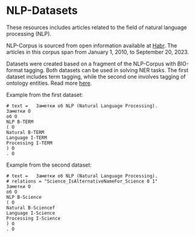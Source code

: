 # NLP-Datasets

These resources includes articles related to the field of natural language processing (NLP).

NLP-Сorpus is sourced from open information available at [Habr](https://habr.com/ru/articles/). The articles in this corpus span from January 1, 2010, to September 20, 2023. 

Datasets were created based on a fragment of the NLP-Corpus with BIO-format tagging. Both datasets can be used in solving NER tasks. The first dataset includes term tagging, while the second one involves tagging of ontology entities. Read more [here](./datasets/system_of_entities.md).

Example from the first dataset: 
```
# text =   Заметки об NLP (Natural Language Processing).
Заметки O
об O
NLP B-TERM
( O
Natural B-TERM
Language I-TERM
Processing I-TERM
) O
. O
```

Example from the second dataset: 
```
# text =   Заметки об NLP (Natural Language Processing).
# relations = "Science_IsAlternativeNameFor_Science 0 1"
Заметки O
об O
NLP B-Science
( O
Natural B-Sciencef
Language I-Science
Processing I-Science
) O
. O

```

